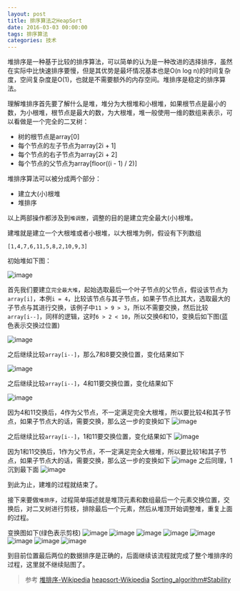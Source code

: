 ```yaml
---
layout: post
title: 排序算法之HeapSort
date: 2016-03-03 00:00:00
tags: 排序算法
categories: 技术
---
```

堆排序是一种基于比较的排序算法，可以简单的认为是一种改进的选择排序，虽然在实际中比快速排序要慢，但是其优势是最坏情况基本也是O(n log n)的时间复杂度，空间复杂度是O(1)，也就是不需要额外的内存空间。堆排序是稳定的排序算法。
<!-- more -->
理解堆排序首先要了解什么是堆，堆分为大根堆和小根堆，如果根节点是最小的数，为小根堆，根节点是最大的数，为大根堆，堆一般使用一维的数组来表示，可以看做是一个完全的二叉树：

- 树的根节点是array[0]
- 每个节点的左子节点为array[2i + 1]
- 每个节点的右子节点为array[2i + 2]
- 每个节点的父节点为array[floor((i - 1) / 2)]

堆排序算法可以被分成两个部分：

- 建立大(小)根堆
- 堆排序

以上两部操作都涉及到`堆调整`，调整的目的是建立完全最大(小)根堆。

建堆就是建立一个大根堆或者小根堆，以大根堆为例，假设有下列数组

```
[1,4,7,6,11,5,8,2,10,9,3]
```
初始堆如下图：

![image](/assets/img/heapsort001.png)

首先我们要建立`完全最大堆`，起始选取最后一个叶子节点的父节点，假设该节点为`array[i]`，本例`i = 4`，比较该节点与其子节点，如果子节点比其大，选取最大的子节点与其进行交换，该例子中`11 > 9 > 3`，所以不需要交换，然后比较`array[i--]`，同样的逻辑，这时`6 > 2 < 10`，所以交换6和10，变换后如下图(蓝色表示交换过位置)

![image](/assets/img/heapsort002.png)

之后继续比较`array[i--]`，那么7和8要交换位置，变化结果如下

![image](/assets/img/heapsort003.png)

之后继续比较`array[i--]`，4和11要交换位置，变化结果如下

![image](/assets/img/heapsort004.png)

因为4和11交换后，4作为父节点，不一定满足完全大根堆，所以要比较4和其子节点，如果子节点大的话，需要交换，那么这一步的变换如下
![image](/assets/img/heapsort005.png)

之后继续比较`array[i--]`，1和11要交换位置，变化结果如下
![image](/assets/img/heapsort006.png)

因为1和11交换后，1作为父节点，不一定满足完全大根堆，所以要比较1和其子节点，如果子节点大的话，需要交换，那么这一步的变换如下
![image](/assets/img/heapsort007.png)
之后同理，1沉到最下面
![image](/assets/img/heapsort008.png)

到此为止，建堆的过程就结束了。

接下来要做`堆排序`，过程简单描述就是堆顶元素和数组最后一个元素交换位置，交换后，对二叉树进行剪枝，排除最后一个元素，然后从堆顶开始调整堆，重复上面的过程。

变换图如下(绿色表示剪枝)
![image](/assets/img/heapsort009.png)
![image](/assets/img/heapsort010.png)
![image](/assets/img/heapsort011.png)
![image](/assets/img/heapsort012.png)
![image](/assets/img/heapsort013.png)
![image](/assets/img/heapsort014.png)
![image](/assets/img/heapsort015.png)
![image](/assets/img/heapsort016.png)

到目前位置最后两位的数据排序是正确的，后面继续该流程就完成了整个堆排序的过程，这里就不继续贴图了。

> 参考
> [堆排序-Wikipedia](https://zh.wikipedia.org/wiki/%E5%A0%86%E6%8E%92%E5%BA%8F)
> [heapsort-Wikipedia](https://en.wikipedia.org/wiki/Heapsort)
> [Sorting_algorithm#Stability](https://en.wikipedia.org/wiki/Sorting_algorithm#Stability)

